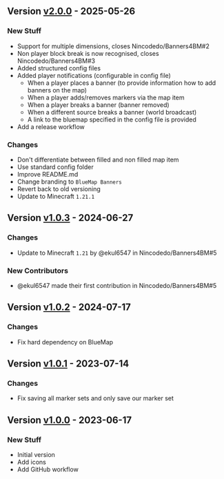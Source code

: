 ## Version [v2.0.0](https://github.com/RealMuffinTime/bluemap-banners/releases/tag/v2.0.0) - 2025-05-26
### New Stuff
- Support for multiple dimensions, closes Nincodedo/Banners4BM#2
- Non player block break is now recognised, closes Nincodedo/Banners4BM#3
- Added structured config files
- Added player notifications (configurable in config file)
  - When a player places a banner (to provide information how to add banners on the map)
  - When a player adds/removes markers via the map item 
  - When a player breaks a banner (banner removed)
  - When a different source breaks a banner (world broadcast)
  - A link to the bluemap specified in the config file is provided
- Add a release workflow
### Changes
- Don't differentiate between filled and non filled map item
- Use standard config folder
- Improve README.md
- Change branding to `BlueMap Banners`
- Revert back to old versioning
- Update to Minecraft `1.21.1`

## Version [v1.0.3](https://github.com/RealMuffinTime/bluemap-banners/releases/tag/v1.0.3) - 2024-06-27
### Changes
- Update to Minecraft `1.21` by @ekul6547 in Nincodedo/Banners4BM#5
### New Contributors
- @ekul6547 made their first contribution in Nincodedo/Banners4BM#5

## Version [v1.0.2](https://github.com/RealMuffinTime/bluemap-banners/releases/tag/v1.0.2) - 2024-07-17
### Changes
- Fix hard dependency on BlueMap

## Version [v1.0.1](https://github.com/RealMuffinTime/bluemap-banners/releases/tag/v1.0.1) - 2023-07-14
### Changes
- Fix saving all marker sets and only save our marker set

## Version [v1.0.0](https://github.com/RealMuffinTime/bluemap-banners/releases/tag/v1.0.0) - 2023-06-17
### New Stuff
- Initial version
- Add icons
- Add GitHub workflow
